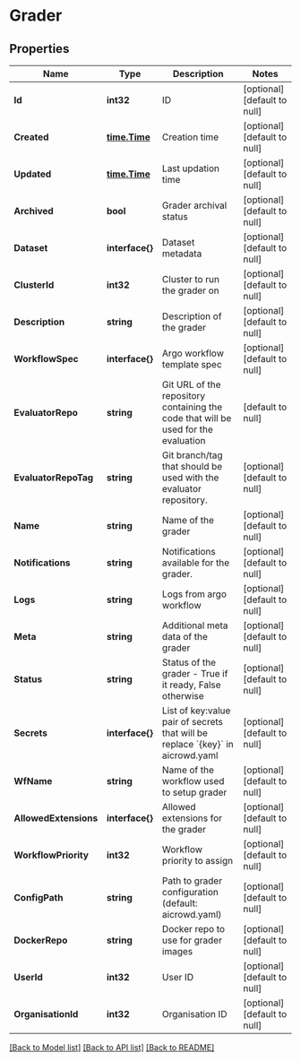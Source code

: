# Grader

## Properties
Name | Type | Description | Notes
------------ | ------------- | ------------- | -------------
**Id** | **int32** | ID | [optional] [default to null]
**Created** | [**time.Time**](time.Time.md) | Creation time | [optional] [default to null]
**Updated** | [**time.Time**](time.Time.md) | Last updation time | [optional] [default to null]
**Archived** | **bool** | Grader archival status | [optional] [default to null]
**Dataset** | **interface{}** | Dataset metadata | [optional] [default to null]
**ClusterId** | **int32** | Cluster to run the grader on | [optional] [default to null]
**Description** | **string** | Description of the grader | [optional] [default to null]
**WorkflowSpec** | **interface{}** | Argo workflow template spec | [optional] [default to null]
**EvaluatorRepo** | **string** | Git URL of the repository containing the code that will be used for the evaluation | [default to null]
**EvaluatorRepoTag** | **string** | Git branch/tag that should be used with the evaluator repository. | [optional] [default to null]
**Name** | **string** | Name of the grader | [optional] [default to null]
**Notifications** | **string** | Notifications available for the grader. | [optional] [default to null]
**Logs** | **string** | Logs from argo workflow | [optional] [default to null]
**Meta** | **string** | Additional meta data of the grader | [optional] [default to null]
**Status** | **string** | Status of the grader - True if it ready, False otherwise | [optional] [default to null]
**Secrets** | **interface{}** | List of key:value pair of secrets that will be replace &#x60;{key}&#x60; in aicrowd.yaml | [optional] [default to null]
**WfName** | **string** | Name of the workflow used to setup grader | [optional] [default to null]
**AllowedExtensions** | **interface{}** | Allowed extensions for the grader | [optional] [default to null]
**WorkflowPriority** | **int32** | Workflow priority to assign | [optional] [default to null]
**ConfigPath** | **string** | Path to grader configuration (default: aicrowd.yaml) | [optional] [default to null]
**DockerRepo** | **string** | Docker repo to use for grader images | [optional] [default to null]
**UserId** | **int32** | User ID | [optional] [default to null]
**OrganisationId** | **int32** | Organisation ID | [optional] [default to null]

[[Back to Model list]](../README.md#documentation-for-models) [[Back to API list]](../README.md#documentation-for-api-endpoints) [[Back to README]](../README.md)



